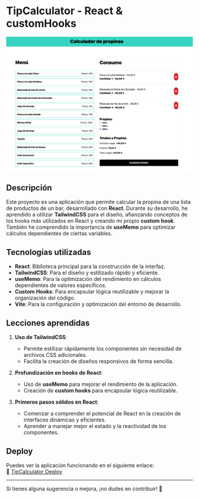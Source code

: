 # TipCalculator - React & customHooks

![TipCalculator](public/photoApp.png)

## Descripción
Este proyecto es una aplicación que permite calcular la propina de una lista de productos de un bar, desarrollado con **React**. Durante su desarrollo, he aprendido a utilizar **TailwindCSS** para el diseño, afianzando conceptos de los hooks más utilizados en React y creando mi propio **custom hook**. También he comprendido la importancia de **useMemo** para optimizar cálculos dependientes de ciertas variables.

## Tecnologías utilizadas
- **React**: Biblioteca principal para la construcción de la interfaz.
- **TailwindCSS**: Para el diseño y estilizado rápido y eficiente.
- **useMemo**: Para la optimización del rendimiento en cálculos dependientes de valores específicos.
- **Custom Hooks**: Para encapsular lógica reutilizable y mejorar la organización del código.
- **Vite**: Para la configuración y optimización del entorno de desarrollo.

## Lecciones aprendidas
1. **Uso de TailwindCSS**:
   - Permite estilizar rápidamente los componentes sin necesidad de archivos CSS adicionales.
   - Facilita la creación de diseños responsivos de forma sencilla.
   
2. **Profundización en hooks de React**:
   - Uso de **useMemo** para mejorar el rendimiento de la aplicación.
   - Creación de **custom hooks** para encapsular lógica reutilizable.
   
3. **Primeros pasos sólidos en React**:
   - Comenzar a comprender el potencial de React en la creación de interfaces dinámicas y eficientes.
   - Aprender a manejar mejor el estado y la reactividad de los componentes.

## Deploy
Puedes ver la aplicación funcionando en el siguiente enlace:  
🔗 [TipCalculator Deploy](https://juli-tip-calculator.netlify.app)

---

Si tienes alguna sugerencia o mejora, ¡no dudes en contribuir! 🚀
